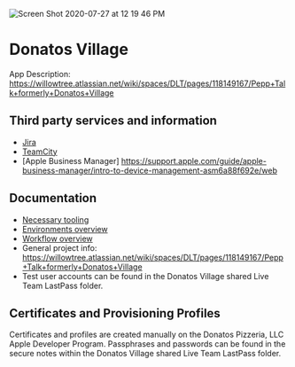 
![Screen Shot 2020-07-27 at 12 19 46 PM](https://user-images.githubusercontent.com/4071809/88566734-6e779a00-d004-11ea-8709-4189df8b7439.png)
# Donatos Village

App Description: https://willowtree.atlassian.net/wiki/spaces/DLT/pages/118149167/Pepp+Talk+formerly+Donatos+Village


## Third party services and information

* [Jira](https://jira.willowtreeapps.com/projects/DV/issues)
* [TeamCity](https://builds.willowtreeapps.com/admin/editProject.html?projectId=PineBranch_LiveTeam_DonatosVillage_DonatosVillageIOS)
* [Apple Business Manager] https://support.apple.com/guide/apple-business-manager/intro-to-device-management-asm6a88f692e/web

## Documentation

* [Necessary tooling](./docs/tooling.md)
* [Environments overview](./docs/environments_overview.md)
* [Workflow overview](./docs/workflow_overview.md)
* General project info: https://willowtree.atlassian.net/wiki/spaces/DLT/pages/118149167/Pepp+Talk+formerly+Donatos+Village
* Test user accounts can be found in the Donatos Village shared Live Team LastPass folder.

## Certificates and Provisioning Profiles

Certificates and profiles are created manually on the Donatos Pizzeria, LLC Apple Developer Program.
Passphrases and passwords can be found in the secure notes within the Donatos Village shared Live Team LastPass folder.

